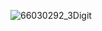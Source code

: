 ![66030292_3Digit](https://github.com/user-attachments/assets/fd3c146d-100e-497f-9445-46db6a85028a)

